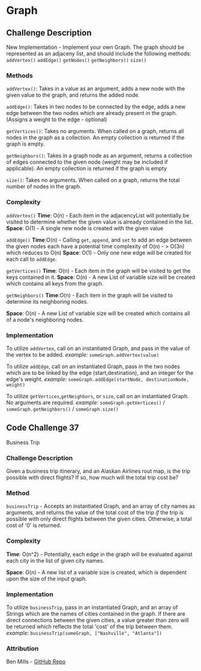 # Graph

## Challenge Description

New Implementation - Implement your own Graph. The graph should be represented as
an adjaceny list, and should include the following methods:
`addVertex()`
`addEdge()`
`getNodes()`
`getNeighbors()`
`size()`

### Methods

`addVertex()`: Takes in a value as an argument, adds a new node with the given
value to the graph, and returns the added node.

`addEdge()`: Takes in two nodes to be connected by the edge, adds a new edge
between the two nodes which are already present in the graph. (Assigns a weight
to the edge - optional)

`getVertices()`: Takes no arguments. When called on a graph, returns all
nodes in the graph as a collection. An empty collection is returned if the graph
is empty.

`getNeighbors()`: Takes in a graph node as an argument, returns a collection of
edges connected to the given node (weight may be included if applicable). An
empty collection is returned if the graph is empty

`size()`: Takes no arguments. When called on a graph, returns the total number of
nodes in the graph.

### Complexity

`addVertex()`
**Time**: O(n) - Each item in the adjacencyList will potentially be visited to
determine whether the given value is already contained in the list.
**Space**: O(1) - A single new node is created with the given value

`addEdge()`
**Time**:O(n) - Calling `get`, `append`, and `set` to add an edge between the
given nodes each
have a potential
time
complexity of O(n) - > O(3n) which reduces to O(n)
**Space**: O(1) - Only one new edge will be created for each call to `addEdge`.

`getVertices()`
**Time**: O(n) - Each item in the graph will be visited
to get the keys contained in it.
**Space**: O(n) - A new List of variable size will be created which contains all keys from the graph.

`getNeighbors()`
**Time**:O(n) - Each item in the graph will be visited to determine its
neighboring nodes.

**Space**: O(n) - A new List of variable size will be created which contains all
of a node's neighboring nodes.

### Implementation

To utilize `addVertex`, call on an instantiated Graph, and pass in the value of
the vertex to be added.
*example:* `someGraph.addVertex(value)`

To utilize `addEdge`, call on an instantiated Graph, pass in the two nodes which
are to be linked by the edge (start,destination), and an integer for the edge's
weight.
*example:* `someGraph.addEdge(startNode, destinationNode, weight)`

To utilize `getVertices`,`getNeighbors`, or `size`, call on an instantiated Graph. No
arguments are
required.
*example:* `someGraph.getVertices()` / `someGraph.getNeighbors()` / `someGraph.size()`

## Code Challenge 37

Business Trip

### Challenge Description

Given a business trip itinerary, and an Alaskan Airlines rout map, is the trip
possible with direct flights? If so, how much will the total trip cost be?

### Method

`businessTrip` - Accepts an instantiated Graph, and an array of city names as
arguments, and returns the value of the total cost of the trip *if* the trip is
possible with only direct flights between the given cities. Otherwise, a total
cost of '0' is returned.

### Complexity

**Time**: O(n^2) - Potentially, each edge in the graph will be evaluated against
each city in the list of given city names.

**Space**: O(n) - A new list of a variable size is created, which is dependent
upon the size of the input graph.

### Implementation

To utilize `businessTrip`, pass in an instantiated Graph, and an array of Strings
which are the names of cities contained in the graph. If there are direct
connections between the given cities, a value greater than zero will be returned
which reflects the total 'cost' of the trip between them.
*example*: `businessTrip(someGraph, ["Nashville", "Atlanta"])`

### Attribution
Ben Mills - [GitHub Repo](https://github.com/akkanben/data-structures-and-algorithms)



